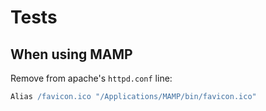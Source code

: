 # Tests

## When using MAMP

Remove from apache's `httpd.conf` line:

```apache
Alias /favicon.ico "/Applications/MAMP/bin/favicon.ico"
```
